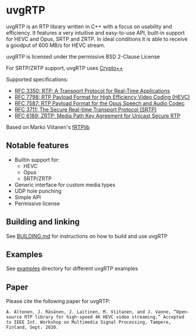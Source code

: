 # uvgRTP

uvgRTP is an RTP library written in C++ with a focus on usability and efficiency. It features a very intuitive and easy-to-use API, built-in support for HEVC and Opus, SRTP and ZRTP. In ideal conditions it is able to receive a goodput of 600 MB/s for HEVC stream.

uvgRTP is licensed under the permissive BSD 2-Clause License

For SRTP/ZRTP support, uvgRTP uses [Crypto++](https://www.cryptopp.com/)

Supported specifications:
   * [RFC 3350: RTP: A Transport Protocol for Real-Time Applications](https://tools.ietf.org/html/rfc3550)
   * [RFC 7798: RTP Payload Format for High Efficiency Video Coding (HEVC)](https://tools.ietf.org/html/rfc7798)
   * [RFC 7587: RTP Payload Format for the Opus Speech and Audio Codec](https://tools.ietf.org/html/rfc7587)
   * [RFC 3711: The Secure Real-time Transport Protocol (SRTP)](https://tools.ietf.org/html/rfc3711)
   * [RFC 6189: ZRTP: Media Path Key Agreement for Unicast Secure RTP](https://tools.ietf.org/html/rfc6189)

Based on Marko Viitanen's [fRTPlib](https://github.com/fador/fRTPlib)

## Notable features

* Builtin support for:
    * HEVC
    * Opus
    * SRTP/ZRTP
* Generic interface for custom media types
* UDP hole punching
* Simple API
* Permissive license

## Building and linking

See [BUILDING.md](BUILDING.md) for instructions on how to build and use uvgRTP

## Examples

See [examples](examples/) directory for different uvgRTP examples

## Paper

Please cite the following paper for uvgRTP:

```
A. Altonen, J. Räsänen, J. Laitinen, M. Viitanen, and J. Vanne, “Open-source RTP library for high-speed 4K HEVC video streaming,” Accepted to IEEE Int. Workshop on Multimedia Signal Processing, Tampere, Finland, Sept. 2020.
```
